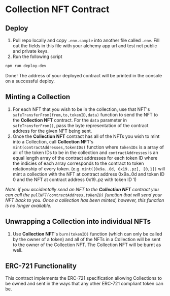 # Collection NFT Contract

## Deploy

1. Pull repo locally and copy `.env.sample` into another file called `.env`. Fill out the fields in this file with your alchemy app url and test net public and private keys.
2. Run the following script

```bash
npm run deploy-dev
```

Done! The address of your deployed contract will be printed in the console on a successful deploy.

## Minting a Collection

1. For each NFT that you wish to be in the collection, use that NFT's `safeTransferFrom(from,to,tokenID,data)` function to send the NFT to the **Collection NFT** contract. For the `data` parameter in `safeTransferFrom()`, pass the byte representation of the contract address for the given NFT being sent.
2. Once the **Collection NFT** contract has all of the NFTs you wish to mint into a Collection, call **Collection NFT**'s `mint(contractAddresses,tokenIDs)` function where `tokenIDs` is a array of all of the token IDs to be in the collection and `contractAddresses` is an equal length array of the contract addresses for each token ID where the indicies of each array corresponds to the contract to token relationship of every token. (e.g. `mint([0x9a..0d, 0x19..pz], [0,1])` will mint a collection with the NFT at contract address 0x9a..0d and token ID 0 and the NFT at contract address 0x19..pz with token ID 1)

_Note: if you accidentally send an NFT to the **Collection NFT** contract you can call the `pullNFT(contractAddress,tokenID)` function that will send your NFT back to you. Once a collection has been minted, however, this function is no longer available._

## Unwrapping a Collection into individual NFTs

1. Use **Collection NFT**'s `burn(tokenID)` function (which can only be called by the owner of a token) and all of the NFTs in a Collection will be sent to the owner of the Collection NFT. The Collection NFT will be burnt as well.

## ERC-721 Functionality

This contract implements the ERC-721 specification allowing Collections to be owned and sent in the ways that any other ERC-721 compliant token can be.
